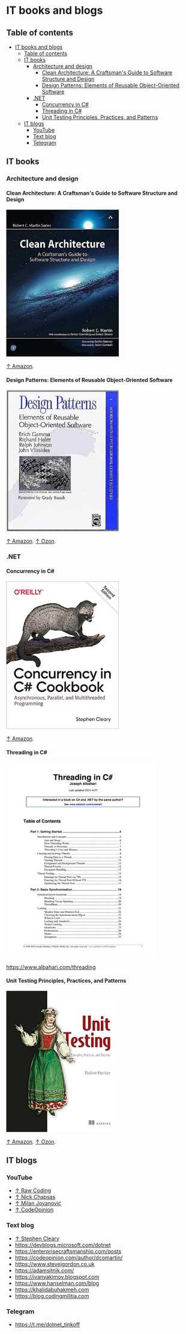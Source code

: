 # IT books and blogs

## Table of contents

- [IT books and blogs](#it-books-and-blogs)
  - [Table of contents](#table-of-contents)
  - [IT books](#it-books)
    - [Architecture and design](#architecture-and-design)
      - [Clean Architecture: A Craftsman's Guide to Software Structure and Design](#clean-architecture-a-craftsmans-guide-to-software-structure-and-design)
      - [Design Patterns: Elements of Reusable Object-Oriented Software](#design-patterns-elements-of-reusable-object-oriented-software)
    - [.NET](#net)
      - [Concurrency in C#](#concurrency-in-c)
      - [Threading in C#](#threading-in-c)
      - [Unit Testing Principles, Practices, and Patterns](#unit-testing-principles-practices-and-patterns)
  - [IT blogs](#it-blogs)
    - [YouTube](#youtube)
    - [Text blog](#text-blog)
    - [Telegram](#telegram)

## IT books

### Architecture and design

#### Clean Architecture: A Craftsman's Guide to Software Structure and Design

<img src="clean-architecture.jpg" width="300px" alt="Clean architecture book cover" />

[↑ Amazon](https://www.amazon.com/Clean-Architecture-Craftsmans-Software-Structure/dp/0134494164).

#### Design Patterns: Elements of Reusable Object-Oriented Software

<img src="design-patterns.jpg" width="300px" alt="Design Patterns book cover" />

[↑ Amazon](https://www.amazon.com/Design-Patterns-Elements-Reusable-Object-Oriented/dp/0201633612). [↑ Ozon](https://www.ozon.ru/product/patterny-obektno-orientirovannogo-proektirovaniya-211432335).

### .NET

#### Concurrency in C&#35;

<img src="concurrency-in-csharp.jpg" width="300px" alt="Concurrency in C# book cover" />

[↑ Amazon](https://www.amazon.com/Concurrency-Cookbook-Asynchronous-Multithreaded-Programming/dp/149205450X).

#### Threading in C&#35;

<img src="threading-in-csharp.jpg" width="400px" alt="Threading in C# book cover" />

<https://www.albahari.com/threading>

#### Unit Testing Principles, Practices, and Patterns

<img src="khorikov-unit-testing.jpg" width="300px" alt="Unit Testing Principles, Practices, and Patterns book cover" />

[↑ Amazon](https://www.amazon.com/Unit-Testing-Principles-Practices-Patterns-ebook/dp/B09782L692). [↑ Ozon](https://www.ozon.ru/product/printsipy-yunit-testirovaniya-horikov-vladimir-211424826).

## IT blogs

### YouTube

- [↑ Raw Coding](https://www.youtube.com/@RawCoding)
- [↑ Nick Chapsas](https://www.youtube.com/@nickchapsas)
- [↑ Milan Jovanović](https://www.youtube.com/@MilanJovanovicTech)
- [↑ CodeOpinion](https://www.youtube.com/channel/UC3RKA4vunFAfrfxiJhPEplw)

### Text blog

- [↑ Stephen Cleary](https://blog.stephencleary.com)
- <https://devblogs.microsoft.com/dotnet>
- <https://enterprisecraftsmanship.com/posts>
- <https://codeopinion.com/author/dcomartin/>
- <https://www.stevejgordon.co.uk>
- <https://adamsitnik.com/>
- <https://ivanyakimov.blogspot.com>
- <https://www.hanselman.com/blog>
- <https://khalidabuhakmeh.com>
- <https://blog.codingmilitia.com>

### Telegram

- <https://t.me/dotnet_tinkoff>
